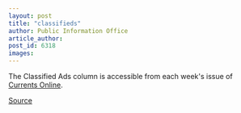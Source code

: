```yaml
---
layout: post
title: "classifieds"
author: Public Information Office
article_author: 
post_id: 6318
images:
---
```


<a name="content" id="content"></a>
<p>
  The Classified Ads column is accessible from each week's issue of <a href="http://currents.ucsc.edu/">Currents Online</a>.
</p>
<p>
  <input name="t1" size="-1" type="hidden">
</p>
<p><a href="http://www1.ucsc.edu/currents/04-05/11-01/classifieds.asp" title="Permalink to classifieds">Source</a></p>

